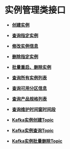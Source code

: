 # 实例管理类接口<a name="dms-api-180514001"></a>

-   **[创建实例](创建实例.md)**  

-   **[查询指定实例](查询指定实例.md)**  

-   **[修改实例信息](修改实例信息.md)**  

-   **[删除指定实例](删除指定实例.md)**  

-   **[批量重启、删除实例](批量重启-删除实例.md)**  

-   **[查询所有实例列表](查询所有实例列表.md)**  

-   **[查询可用分区信息](查询可用分区信息.md)**  

-   **[查询产品规格列表](查询产品规格列表.md)**  

-   **[查询维护时间窗时间段](查询维护时间窗时间段.md)**  

-   **[Kafka实例创建Topic](Kafka实例创建Topic.md)**  

-   **[Kafka实例查询Topic](Kafka实例查询Topic.md)**  

-   **[Kafka实例批量删除Topic](Kafka实例批量删除Topic.md)**  


